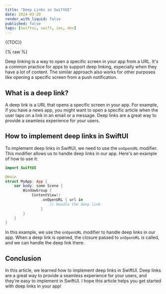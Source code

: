 ```yaml
---
title: "Deep Links in SwiftUI"
date: 2024-03-20
render_with_liquid: false
published: false
tags: [swiftui, swift, ios, dev]
---
```


{{TOC}}

{% raw %}

Deep linking is a way to open a specific screen in your app from a URL. It's a common practice for apps to support deep linking, especially when they have a lot of content. The similar approach also works for other purposes like opening a specific screen from a push notification.

## What is a deep link?

A deep link is a URL that opens a specific screen in your app. For example, if you have a news app, you might want to open a specific article when the user taps on a link in an email or a message. Deep links are a great way to provide a seamless experience for your users.

## How to implement deep links in SwiftUI

To implement deep links in SwiftUI, we need to use the `onOpenURL` modifier. This modifier allows us to handle deep links in our app. Here's an example of how to use it:

```swift
import SwiftUI

@main
struct MyApp: App {
    var body: some Scene {
        WindowGroup {
            ContentView()
                .onOpenURL { url in
                    // Handle the deep link
                }
        }
    }
}
```

In this example, we use the `onOpenURL` modifier to handle deep links in our app. When a deep link is opened, the closure passed to `onOpenURL` is called, and we can handle the deep link there.

## Conclusion

In this article, we learned how to implement deep links in SwiftUI. Deep links are a great way to provide a seamless experience for your users, and they're easy to implement in SwiftUI. I hope this article helps you get started with deep links in your app!
